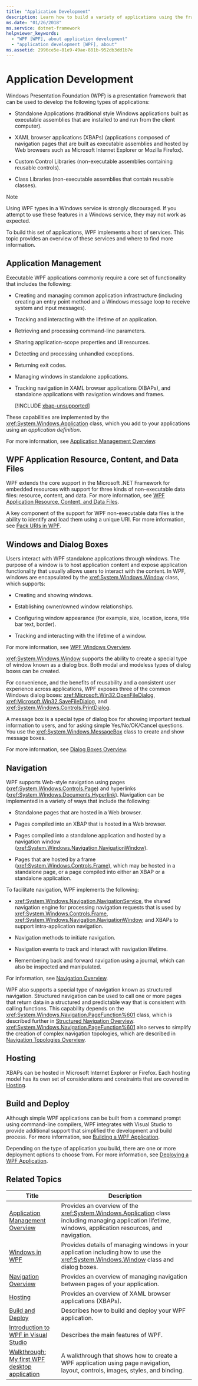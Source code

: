 ```yaml
---
title: "Application Development"
description: Learn how to build a variety of applications using the framework of Windows Presentation Foundation (WPF).
ms.date: "01/26/2018"
ms.service: dotnet-framework
helpviewer_keywords:
  - "WPF [WPF], about application development"
  - "application development [WPF], about"
ms.assetid: 2996ce5e-81e9-49ae-881b-952db3dd1b7e
---
```

# Application Development

<a name="introduction"></a>
Windows Presentation Foundation (WPF) is a presentation framework that can be used to develop the following types of applications:

- Standalone Applications (traditional style Windows applications built as executable assemblies that are installed to and run from the client computer).

- XAML browser applications (XBAPs) (applications composed of navigation pages that are built as executable assemblies and hosted by Web browsers such as Microsoft Internet Explorer or Mozilla Firefox).

- Custom Control Libraries (non-executable assemblies containing reusable controls).

- Class Libraries (non-executable assemblies that contain reusable classes).

> [!NOTE]
> Using WPF types in a Windows service is strongly discouraged. If you attempt to use these features in a Windows service, they may not work as expected.

To build this set of applications, WPF implements a host of services. This topic provides an overview of these services and where to find more information.

<a name="Application_Management"></a>

## Application Management

Executable WPF applications commonly require a core set of functionality that includes the following:

- Creating and managing common application infrastructure (including creating an entry point method and a Windows message loop to receive system and input messages).

- Tracking and interacting with the lifetime of an application.

- Retrieving and processing command-line parameters.

- Sharing application-scope properties and UI resources.

- Detecting and processing unhandled exceptions.

- Returning exit codes.

- Managing windows in standalone applications.

- Tracking navigation in XAML browser applications (XBAPs), and standalone applications with navigation windows and frames.

  [!INCLUDE [xbap-unsupported](~/wpf/includes/xbap-unsupported.md)]

These capabilities are implemented by the <xref:System.Windows.Application> class, which you add to your applications using an *application definition*.

For more information, see [Application Management Overview](application-management-overview.md).

<a name="WPF_Application_Resource__Content__and_Data_Files"></a>

## WPF Application Resource, Content, and Data Files

WPF extends the core support in the Microsoft .NET Framework for embedded resources with support for three kinds of non-executable data files: resource, content, and data. For more information, see [WPF Application Resource, Content, and Data Files](wpf-application-resource-content-and-data-files.md).

A key component of the support for WPF non-executable data files is the ability to identify and load them using a unique URI. For more information, see [Pack URIs in WPF](pack-uris-in-wpf.md).

<a name="Windows_and_Dialog_Boxes"></a>

## Windows and Dialog Boxes

Users interact with WPF standalone applications through windows. The purpose of a window is to host application content and expose application functionality that usually allows users to interact with the content. In WPF, windows are encapsulated by the <xref:System.Windows.Window> class, which supports:

- Creating and showing windows.

- Establishing owner/owned window relationships.

- Configuring window appearance (for example, size, location, icons, title bar text, border).

- Tracking and interacting with the lifetime of a window.

For more information, see [WPF Windows Overview](../windows/index.md).

<xref:System.Windows.Window> supports the ability to create a special type of window known as a dialog box. Both modal and modeless types of dialog boxes can be created.

For convenience, and the benefits of reusability and a consistent user experience across applications, WPF exposes three of the common Windows dialog boxes: <xref:Microsoft.Win32.OpenFileDialog>, <xref:Microsoft.Win32.SaveFileDialog>, and <xref:System.Windows.Controls.PrintDialog>.

A message box is a special type of dialog box for showing important textual information to users, and for asking simple Yes/No/OK/Cancel questions. You use the <xref:System.Windows.MessageBox> class to create and show message boxes.

For more information, see [Dialog Boxes Overview](../windows/dialog-boxes-overview.md).

<a name="Navigation"></a>

## Navigation

WPF supports Web-style navigation using pages (<xref:System.Windows.Controls.Page>) and hyperlinks (<xref:System.Windows.Documents.Hyperlink>). Navigation can be implemented in a variety of ways that include the following:

- Standalone pages that are hosted in a Web browser.

- Pages compiled into an XBAP that is hosted in a Web browser.

- Pages compiled into a standalone application and hosted by a navigation window (<xref:System.Windows.Navigation.NavigationWindow>).

- Pages that are hosted by a frame (<xref:System.Windows.Controls.Frame>), which may be hosted in a standalone page, or a page compiled into either an XBAP or a standalone application.

To facilitate navigation, WPF implements the following:

- <xref:System.Windows.Navigation.NavigationService>, the shared navigation engine for processing navigation requests that is used by <xref:System.Windows.Controls.Frame>, <xref:System.Windows.Navigation.NavigationWindow>, and XBAPs to support intra-application navigation.

- Navigation methods to initiate navigation.

- Navigation events to track and interact with navigation lifetime.

- Remembering back and forward navigation using a journal, which can also be inspected and manipulated.

For information, see [Navigation Overview](navigation-overview.md).

WPF also supports a special type of navigation known as structured navigation. Structured navigation can be used to call one or more pages that return data in a structured and predictable way that is consistent with calling functions. This capability depends on the <xref:System.Windows.Navigation.PageFunction%601> class, which is described further in [Structured Navigation Overview](structured-navigation-overview.md). <xref:System.Windows.Navigation.PageFunction%601> also serves to simplify the creation of complex navigation topologies, which are described in [Navigation Topologies Overview](navigation-topologies-overview.md).

<a name="Hosting"></a>

## Hosting

XBAPs can be hosted in Microsoft Internet Explorer or Firefox. Each hosting model has its own set of considerations and constraints that are covered in [Hosting](hosting-wpf-applications.md).

<a name="Build_and_Deploy"></a>

## Build and Deploy

Although simple WPF applications can be built from a command prompt using command-line compilers, WPF integrates with Visual Studio to provide additional support that simplified the development and build process. For more information, see [Building a WPF Application](building-a-wpf-application-wpf.md).

Depending on the type of application you build, there are one or more deployment options to choose from. For more information, see [Deploying a WPF Application](deploying-a-wpf-application-wpf.md).

<a name="related_topics"></a>

## Related Topics

|Title|Description|
|-----------|-----------------|
|[Application Management Overview](application-management-overview.md)|Provides an overview of the <xref:System.Windows.Application> class including managing application lifetime, windows, application resources, and navigation.|
|[Windows in WPF](windows-in-wpf-applications.md)|Provides details of managing windows in your application including how to use the <xref:System.Windows.Window> class and dialog boxes.|
|[Navigation Overview](navigation-overview.md)|Provides an overview of managing navigation between pages of your application.|
|[Hosting](hosting-wpf-applications.md)|Provides an overview of XAML browser applications (XBAPs).|
|[Build and Deploy](building-and-deploying-wpf-applications.md)|Describes how to build and deploy your WPF application.|
|[Introduction to WPF in Visual Studio](../get-started/create-app-visual-studio.md)|Describes the main features of WPF.|
|[Walkthrough: My first WPF desktop application](../get-started/walkthrough-my-first-wpf-desktop-application.md)|A walkthrough that shows how to create a WPF application using page navigation, layout, controls, images, styles, and binding.|
